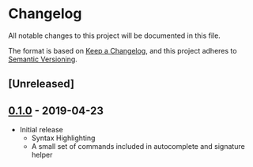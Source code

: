 # Changelog
All notable changes to this project will be documented in this file.

The format is based on [Keep a Changelog](https://keepachangelog.com/en/1.0.0/),
and this project adheres to [Semantic Versioning](https://semver.org/spec/v2.0.0.html).

## [Unreleased]

## [0.1.0] - 2019-04-23
- Initial release
    * Syntax Highlighting
    * A small set of commands included in autocomplete and signature helper

[0.1.0]: https://github.com/guilherme-gm/vscode-herc-lang-support/releases/tag/v0.1.0

